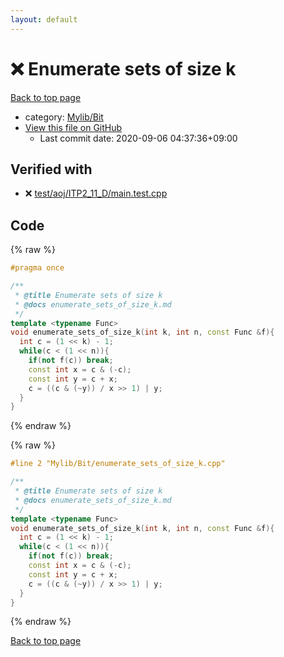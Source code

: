 ```yaml
---
layout: default
---
```


<!-- mathjax config similar to math.stackexchange -->
<script type="text/javascript" async
  src="https://cdnjs.cloudflare.com/ajax/libs/mathjax/2.7.5/MathJax.js?config=TeX-MML-AM_CHTML">
</script>
<script type="text/x-mathjax-config">
  MathJax.Hub.Config({
    TeX: { equationNumbers: { autoNumber: "AMS" }},
    tex2jax: {
      inlineMath: [ ['$','$'] ],
      processEscapes: true
    },
    "HTML-CSS": { matchFontHeight: false },
    displayAlign: "left",
    displayIndent: "2em"
  });
</script>

<script type="text/javascript" src="https://cdnjs.cloudflare.com/ajax/libs/jquery/3.4.1/jquery.min.js"></script>
<script src="https://cdn.jsdelivr.net/npm/jquery-balloon-js@1.1.2/jquery.balloon.min.js" integrity="sha256-ZEYs9VrgAeNuPvs15E39OsyOJaIkXEEt10fzxJ20+2I=" crossorigin="anonymous"></script>
<script type="text/javascript" src="../../../assets/js/copy-button.js"></script>
<link rel="stylesheet" href="../../../assets/css/copy-button.css" />


# :x: Enumerate sets of size k

<a href="../../../index.html">Back to top page</a>

* category: <a href="../../../index.html#fe4a83e4dc2a7f834ed4cd85d6972a53">Mylib/Bit</a>
* <a href="{{ site.github.repository_url }}/blob/master/Mylib/Bit/enumerate_sets_of_size_k.cpp">View this file on GitHub</a>
    - Last commit date: 2020-09-06 04:37:36+09:00




## Verified with

* :x: <a href="../../../verify/test/aoj/ITP2_11_D/main.test.cpp.html">test/aoj/ITP2_11_D/main.test.cpp</a>


## Code

<a id="unbundled"></a>
{% raw %}
```cpp
#pragma once

/**
 * @title Enumerate sets of size k
 * @docs enumerate_sets_of_size_k.md
 */
template <typename Func>
void enumerate_sets_of_size_k(int k, int n, const Func &f){
  int c = (1 << k) - 1;
  while(c < (1 << n)){
    if(not f(c)) break;
    const int x = c & (-c);
    const int y = c + x;
    c = ((c & (~y)) / x >> 1) | y;
  }
}

```
{% endraw %}

<a id="bundled"></a>
{% raw %}
```cpp
#line 2 "Mylib/Bit/enumerate_sets_of_size_k.cpp"

/**
 * @title Enumerate sets of size k
 * @docs enumerate_sets_of_size_k.md
 */
template <typename Func>
void enumerate_sets_of_size_k(int k, int n, const Func &f){
  int c = (1 << k) - 1;
  while(c < (1 << n)){
    if(not f(c)) break;
    const int x = c & (-c);
    const int y = c + x;
    c = ((c & (~y)) / x >> 1) | y;
  }
}

```
{% endraw %}

<a href="../../../index.html">Back to top page</a>


